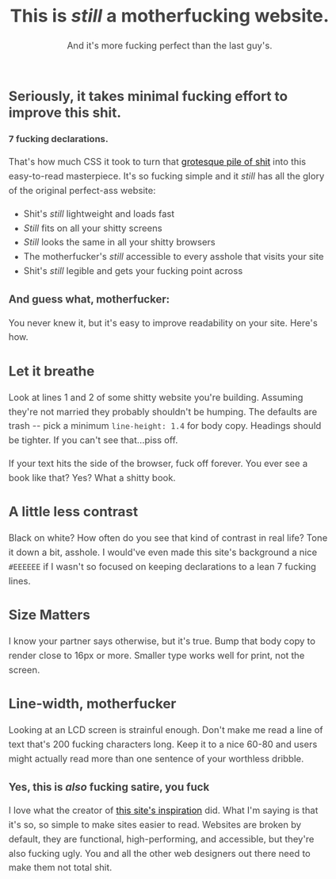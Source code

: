 <!DOCTYPE html>
<html>
<head>
	<meta charset="utf-8">
	<title>Better Motherfucking Website</title>
	<style type="text/css">
		body{margin:40px
		auto;max-width:650px;line-height:1.6;font-size:18px;color:#444;padding:010px}h1,h2,h3{line-height:1.2}
	</style>
</head>

<header>
	<h1>This is 
		<em>still</em> 
		a motherfucking website.
	</h1>
	<aside>And it's more fucking perfect than the last guy's.</aside>
</header>
<h2>Seriously, it takes minimal fucking effort to improve this shit.</h2>

<p>
	<strong>7 fucking declarations.</strong>
</p>

<p>
That's how much CSS it took to turn that 
<a href="http://motherfuckingwebsite.com/">grotesque pile of shit</a> into this easy-to-read masterpiece. It's so fucking simple and it 
<em>still</em> 
has all the glory of the original perfect-ass website:
</p>

<ul>
	<li>Shit's <em>still</em> lightweight and loads fast</li>
	<li><em>Still</em> fits on all your shitty screens</li>
	<li><em>Still</em> looks the same in all your shitty browsers</li>
	<li>The motherfucker's <em>still</em> accessible to every asshole that visits your site</li>
	<li>Shit's <em>still</em> legible and gets your fucking point across</li>
</ul>

<h3>And guess what, motherfucker:</h3>

<p>
You never knew it, but it's easy to improve readability on your site. Here's how.
</p>

<h2>Let it breathe</h2>
<p>
	Look at lines 1 and 2 of some shitty website you're building. Assuming they're not married they probably shouldn't be humping. The defaults are trash -- pick a minimum <code>line-height: 1.4</code> for body copy. Headings should be tighter. If you can't see that...piss off.
</p>

<p>
If your text hits the side of the browser, fuck off forever. You ever see a book like that? Yes? What a shitty book.
</p>

<h2>A little less contrast</h2>

<p>
Black on white? How often do you see that kind of contrast in real life? Tone it down a bit, asshole. I would've even made this site's background a nice <code>#EEEEEE</code> if I wasn't so focused on keeping declarations to a lean 7 fucking lines.
</p>

<h2>Size Matters</h2>

<p>
I know your partner says otherwise, but it's true. Bump that body copy to render close to 16px or more. Smaller type works well for print, not the screen.
</p>

<h2>Line-width, motherfucker</h2>

<p>
Looking at an LCD screen is strainful enough. Don't make me read a line of text that's 200 fucking characters long. Keep it to a nice 60-80 and users might actually read more than one sentence of your worthless dribble.
</p>

<h3>Yes, this is <em>also</em> fucking satire, you fuck</h3>

<p>
I love what the creator of <a href="http://motherfuckingwebsite.com/">this site's inspiration</a> did. What I'm saying is that it's so, so simple to make sites easier to read. Websites are broken by default, they are functional, high-performing, and accessible, but they're also fucking ugly. You and all the other web designers out there need to make them not total shit.
</p>



<html>
